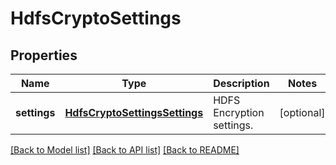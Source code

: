 # HdfsCryptoSettings

## Properties
Name | Type | Description | Notes
------------ | ------------- | ------------- | -------------
**settings** | [**HdfsCryptoSettingsSettings**](HdfsCryptoSettingsSettings.md) | HDFS Encryption settings. | [optional] 

[[Back to Model list]](../README.md#documentation-for-models) [[Back to API list]](../README.md#documentation-for-api-endpoints) [[Back to README]](../README.md)



